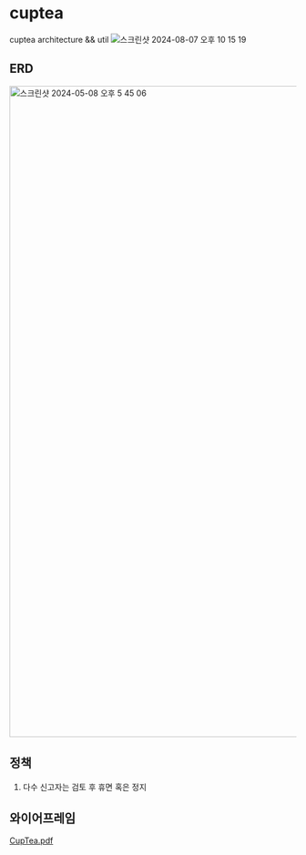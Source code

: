 # cuptea
cuptea architecture && util
![스크린샷 2024-08-07 오후 10 15 19](https://github.com/user-attachments/assets/11b4ea67-b80c-4b98-9ba0-3c2d2bb24e6b)



## ERD

<img width="1143" alt="스크린샷 2024-05-08 오후 5 45 06" src="https://github.com/cup-of-tea-org/cuptea-util/assets/121741140/3b337382-0373-4edd-a2e1-ba40b5974403">



## 정책

1. 다수 신고자는 검토 후 휴면 혹은 정지

## 와이어프레임
[CupTea.pdf](https://github.com/cup-of-tea-org/cuptea-util/files/15272002/CupTea.pdf)


